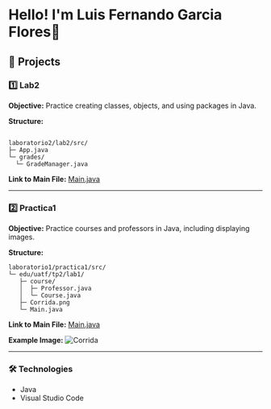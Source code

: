 
# Hello! I'm Luis Fernando Garcia Flores🚀

## 🧪 Projects

### 1️⃣ Lab2
**Objective:** Practice creating classes, objects, and using packages in Java.

**Structure:**
```

laboratorio2/lab2/src/
├─ App.java
└─ grades/
  └─ GradeManager.java

````


**Link to Main File:**
[Main.java](https://github.com/TK-FUISTELS154/laboratorio-2/blob/main/laboratorio2/src/App.java)


---

### 2️⃣ Practica1

**Objective:** Practice courses and professors in Java, including displaying images.

**Structure:**

```
laboratorio1/practica1/src/
└─ edu/uatf/tp2/lab1/
   ├─ course/
   │  ├─ Professor.java
   │  └─ Course.java
   ├─ Corrida.png
   └─ Main.java
```

**Link to Main File:**
[Main.java](https://github.com/TK-FUISTELS154/Laboratorio-1-/blob/main/laboratorio1/practica1/src/edu/uatf/tp2/lab1/Main.java)

**Example Image:**
![Corrida](https://github.com/TK-FUISTELS154/Laboratorio-1-/blob/main/laboratorio1/practica1/src/edu/uatf/tp2/lab1/Corrida.png?raw=true)

---

### 🛠 Technologies

* Java
* Visual Studio Code
